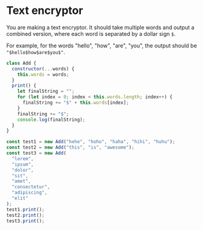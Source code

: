 # Text encryptor

You are making a text encryptor. It should take multiple words and output a
combined version, where each word is separated by a dollar sign `$`.

For example, for the words "hello", "how", "are", "you", the output should be
`"$hello$how$are$you$"`.

```js
class Add {
  constructor(...words) {
    this.words = words;
  }
  print() {
    let finalString = "";
    for (let index = 0; index < this.words.length; index++) {
      finalString += "$" + this.words[index];
    }
    finalString += "$";
    console.log(finalString);
  }
}

const test1 = new Add("hehe", "hoho", "haha", "hihi", "huhu");
const test2 = new Add("this", "is", "awesome");
const test3 = new Add(
  "lorem",
  "ipsum",
  "dolor",
  "sit",
  "amet",
  "consectetur",
  "adipiscing",
  "elit"
);
test1.print();
test2.print();
test3.print();
```
